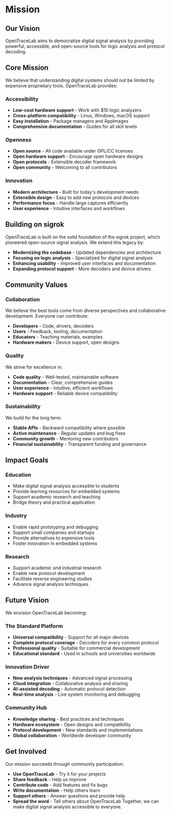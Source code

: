 # Mission
## Our Vision
OpenTraceLab aims to democratize digital signal analysis by providing powerful, accessible, and open-source tools for logic analysis and protocol decoding.
## Core Mission
We believe that understanding digital systems should not be limited by expensive proprietary tools. OpenTraceLab provides:
### Accessibility
- **Low-cost hardware support** - Work with $10 logic analyzers
- **Cross-platform compatibility** - Linux, Windows, macOS support
- **Easy installation** - Package managers and AppImages
- **Comprehensive documentation** - Guides for all skill levels
### Openness
- **Open source** - All code available under GPL/CC licenses
- **Open hardware support** - Encourage open hardware designs
- **Open protocols** - Extensible decoder framework
- **Open community** - Welcoming to all contributors
### Innovation
- **Modern architecture** - Built for today's development needs
- **Extensible design** - Easy to add new protocols and devices
- **Performance focus** - Handle large captures efficiently
- **User experience** - Intuitive interfaces and workflows
## Building on sigrok
OpenTraceLab is built on the solid foundation of the sigrok project, which pioneered open-source signal analysis. We extend this legacy by:
- **Modernizing the codebase** - Updated dependencies and architecture
- **Focusing on logic analysis** - Specialized for digital signal analysis
- **Enhancing usability** - Improved user interfaces and documentation
- **Expanding protocol support** - More decoders and device drivers
## Community Values
### Collaboration
We believe the best tools come from diverse perspectives and collaborative development. Everyone can contribute:
- **Developers** - Code, drivers, decoders
- **Users** - Feedback, testing, documentation
- **Educators** - Teaching materials, examples
- **Hardware makers** - Device support, open designs
### Quality
We strive for excellence in:
- **Code quality** - Well-tested, maintainable software
- **Documentation** - Clear, comprehensive guides
- **User experience** - Intuitive, efficient workflows
- **Hardware support** - Reliable device compatibility
### Sustainability
We build for the long term:
- **Stable APIs** - Backward compatibility where possible
- **Active maintenance** - Regular updates and bug fixes
- **Community growth** - Mentoring new contributors
- **Financial sustainability** - Transparent funding and governance
## Impact Goals
### Education
- Make digital signal analysis accessible to students
- Provide learning resources for embedded systems
- Support academic research and teaching
- Bridge theory and practical application
### Industry
- Enable rapid prototyping and debugging
- Support small companies and startups
- Provide alternatives to expensive tools
- Foster innovation in embedded systems
### Research
- Support academic and industrial research
- Enable new protocol development
- Facilitate reverse engineering studies
- Advance signal analysis techniques
## Future Vision
We envision OpenTraceLab becoming:
### The Standard Platform
- **Universal compatibility** - Support for all major devices
- **Complete protocol coverage** - Decoders for every common protocol
- **Professional quality** - Suitable for commercial development
- **Educational standard** - Used in schools and universities worldwide
### Innovation Driver
- **New analysis techniques** - Advanced signal processing
- **Cloud integration** - Collaborative analysis and sharing
- **AI-assisted decoding** - Automatic protocol detection
- **Real-time analysis** - Live system monitoring and debugging
### Community Hub
- **Knowledge sharing** - Best practices and techniques
- **Hardware ecosystem** - Open designs and compatibility
- **Protocol development** - New standards and implementations
- **Global collaboration** - Worldwide developer community
## Get Involved
Our mission succeeds through community participation:
- **Use OpenTraceLab** - Try it for your projects
- **Share feedback** - Help us improve
- **Contribute code** - Add features and fix bugs
- **Write documentation** - Help others learn
- **Support others** - Answer questions and provide help
- **Spread the word** - Tell others about OpenTraceLab
Together, we can make digital signal analysis accessible to everyone.
